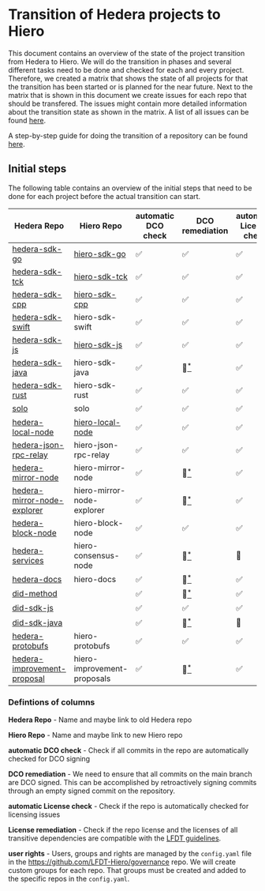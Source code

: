 # Transition of Hedera projects to Hiero

This document contains an overview of the state of the project transition from Hedera to Hiero.
We will do the transition in phases and several different tasks need to be done and checked for each and every project.
Therefore, we created a matrix that shows the state of all projects for that the transition has been started or is planned for the near future.
Next to the matrix that is shown in this document we create issues for each repo that should be transfered.
The issues might contain more detailed information about the transition state as shown in the matrix.
A list of all issues can be found [here](https://github.com/LFDT-Hiero/tsc/issues/5).

A step-by-step guide for doing the transition of a repository can be found [here](https://github.com/hiero-ledger/hiero/blob/main/hashgraph-transfer.md).

## Initial steps

The following table contains an overview of the initial steps that need to be done for each project before the actual transition can start.

| Hedera Repo                        | Hiero Repo                        | automatic DCO check | DCO remediation           | automatic License check    | License remediation        | user rights        | transfered |
| ---------------------------------- | --------------------------------- | ------------------- | ------------------------- | -------------------------- | -------------------------- | ------------------ | ---------- |
| [hedera-sdk-go](https://github.com/hashgraph/hedera-sdk-go)               | [hiero-sdk-go](https://github.com/hiero-ledger/hiero-sdk-go)               | :white_check_mark:  | :white_check_mark:        | :white_check_mark:         | :white_check_mark:         | :white_check_mark: | :tada: |
| [hedera-sdk-tck](https://github.com/hashgraph/hedera-sdk-tck)              | [hiero-sdk-tck](https://github.com/hiero-ledger/hiero-sdk-tck)            | :white_check_mark:  | :white_check_mark:        | :white_check_mark:         | :white_check_mark:         | :white_check_mark: | :tada: |
| [hedera-sdk-cpp](https://github.com/hashgraph/hedera-sdk-cpp)              | [hiero-sdk-cpp](https://github.com/hiero-ledger/hiero-sdk-cpp)            | :white_check_mark:  | :white_check_mark:        | :white_check_mark:         | :white_check_mark:         | :white_check_mark: |  :tada: |
| [hedera-sdk-swift](https://github.com/hashgraph/hedera-sdk-swift)            | hiero-sdk-swift                   | :white_check_mark:  | :white_check_mark:        | :white_check_mark:         | :red_circle:[<sup>*</sup>](https://github.com/hiero-ledger/tsc/issues/29) | :white_check_mark: | |
| [hedera-sdk-js](https://github.com/hashgraph/hedera-sdk-js)               | [hiero-sdk-js](https://github.com/hiero-ledger/hiero-sdk-js)               | :white_check_mark:  | :white_check_mark:        | :white_check_mark:         | :white_check_mark:         | :white_check_mark: | :tada: |
| [hedera-sdk-java](https://github.com/hashgraph/hedera-sdk-java)             | hiero-sdk-java                    | :white_check_mark:  | :construction:[<sup>*</sup>](https://github.com/hiero-ledger/tsc/issues/83)              | :white_check_mark:         | :white_check_mark:         | :white_check_mark: | |
| [hedera-sdk-rust](https://github.com/hashgraph/hedera-sdk-rust)             | hiero-sdk-rust                    | :white_check_mark:  | :white_check_mark:        | :white_check_mark:         | :red_circle:[<sup>*</sup>](https://github.com/hiero-ledger/tsc/issues/84)             | :white_check_mark: | |
| [solo](https://github.com/hashgraph/solo)                        | solo                              | :white_check_mark:  | :white_check_mark:        | :white_check_mark:         | :white_check_mark:         | :construction:[<sup>*</sup>](https://github.com/hiero-ledger/tsc/issues/44) | |
| [hedera-local-node](https://github.com/hashgraph/hedera-local-node)           | [hiero-local-node](https://github.com/hiero-ledger/hiero-local-node)   | :white_check_mark:  | :white_check_mark:        | :white_check_mark:         | :white_check_mark:         | :white_check_mark: | :tada: |
| [hedera-json-rpc-relay](https://github.com/hashgraph/hedera-json-rpc-relay)       | hiero-json-rpc-relay              | :white_check_mark:  | :white_check_mark:        | :white_check_mark:         | :white_check_mark: | :construction:[<sup>*</sup>](https://github.com/hiero-ledger/tsc/issues/43) | |
| [hedera-mirror-node](https://github.com/hashgraph/hedera-mirror-node)          | hiero-mirror-node                 | :white_check_mark:  | :red_circle:[<sup>*</sup>](https://github.com/hiero-ledger/tsc/issues/86)              | :white_check_mark:         | :red_circle:[<sup>*</sup>](https://github.com/hiero-ledger/tsc/issues/79) | :white_check_mark: | |
| [hedera-mirror-node-explorer](https://github.com/hashgraph/hedera-mirror-node-explorer) | hiero-mirror-node-explorer        | :white_check_mark:  | :red_circle:[<sup>*</sup>](https://github.com/hiero-ledger/tsc/issues/87)              | :white_check_mark:         | :red_circle:[<sup>*</sup>](https://github.com/hiero-ledger/tsc/issues/31) | :construction:[<sup>*</sup>](https://github.com/hiero-ledger/tsc/issues/54) | |
| [hedera-block-node](https://github.com/hashgraph/hedera-block-node)           | hiero-block-node                  | :white_check_mark:  | :white_check_mark:        | :white_check_mark:         | :red_circle:[<sup>*</sup>](https://github.com/hiero-ledger/tsc/issues/85)             | :white_check_mark: | |
| [hedera-services](https://github.com/hashgraph/hedera-services)             | hiero-consensus-node              | :white_check_mark:  | :red_circle:[<sup>*</sup>](https://github.com/hiero-ledger/tsc/issues/88)              | :construction:             | :construction:             | :construction:[<sup>*</sup>](https://github.com/hiero-ledger/tsc/issues/48) | |
| [hedera-docs](https://github.com/hashgraph/hedera-docs)                 | hiero-docs                        | :white_check_mark:  | :red_circle:[<sup>*</sup>](https://github.com/hiero-ledger/tsc/issues/89)              | :white_check_mark:         | :white_check_mark:         | :construction:[<sup>*</sup>](https://github.com/hiero-ledger/tsc/issues/47) | |
| [did-method](https://github.com/hashgraph/did-method)                  |                                   | :white_check_mark:  | :red_circle:[<sup>*</sup>](https://github.com/hiero-ledger/tsc/issues/90)              | :white_check_mark:         | :white_check_mark:         | :construction:[<sup>*</sup>](https://github.com/hiero-ledger/tsc/issues/46) | |
| [did-sdk-js](https://github.com/hashgraph/did-sdk-js)                  |                                   | :white_check_mark:  | :white_check_mark:        | :white_check_mark:         | :white_check_mark:         | :construction:[<sup>*</sup>](https://github.com/hiero-ledger/tsc/issues/42) | |
| [did-sdk-java](https://github.com/hashgraph/did-sdk-java)                |                                   | :white_check_mark:  | :red_circle:[<sup>*</sup>](https://github.com/hiero-ledger/tsc/issues/91)              | :construction:             | :construction:             | :construction:[<sup>*</sup>](https://github.com/hiero-ledger/tsc/issues/45) | |
| [hedera-protobufs](https://github.com/hashgraph/hedera-protobufs)            | hiero-protobufs                   | :white_check_mark:  | :white_check_mark:        | :white_check_mark:         | :white_check_mark:         | :construction:[<sup>*</sup>](https://github.com/hiero-ledger/tsc/issues/77) |  |
| [hedera-improvement-proposal](https://github.com/hashgraph/hedera-improvement-proposal) | hiero-improvement-proposals       | :white_check_mark:  | :red_circle:[<sup>*</sup>](https://github.com/hiero-ledger/tsc/issues/92)              | :white_check_mark:         | :red_circle:[<sup>*</sup>](https://github.com/hiero-ledger/tsc/issues/80) | :construction:[<sup>*</sup>](https://github.com/hiero-ledger/tsc/issues/40) | |

### Defintions of columns

**Hedera Repo** - Name and maybe link to old Hedera repo

**Hiero Repo** - Name and maybe link to new Hiero repo

**automatic DCO check** - Check if all commits in the repo are automatically checked for DCO signing

**DCO remediation** - We need to ensure that all commits on the main branch are DCO signed. This can be accomplished by retroactively signing commits through an empty signed commit on the repository.

**automatic License check** - Check if the repo is automatically checked for licensing issues

**License remediation** - Check if the repo license and the licenses of all transitive dependencies are compatible with the [LFDT guidelines](https://lf-decentralized-trust.github.io/governance/governing-documents/allowed-third-party-licenses.html).

**user rights** - Users, groups and rights are managed by the `config.yaml` file in the https://github.com/LFDT-Hiero/governance repo. We will create custom groups for each repo. That groups must be created and added to the specific repos in the `config.yaml`.
